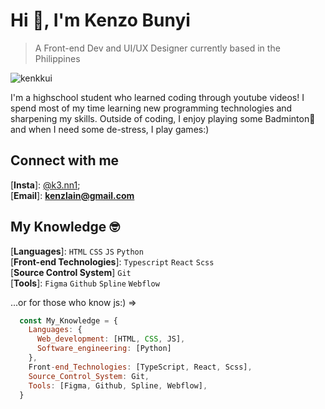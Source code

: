 
# Hi 👋, I'm Kenzo Bunyi
> A Front-end Dev and UI/UX Designer currently based in the Philippines
<p align="left"> <img src="https://komarev.com/ghpvc/?username=kenkkui&label=Profile%20views&color=e7b8ea&style=flat" alt="kenkkui" /> </p>
<p>I'm a highschool student who learned coding through youtube videos! I spend most of my time learning new programming technologies and sharpening my skills. Outside of coding, I enjoy playing some Badminton🏸 and when I need some de-stress, I play games:)</p>

## Connect with me
[**Insta**]: [@k3.nn1](https://www.instagram.com/k3.nn1/); <br/>
[**Email**]: **kenzlain@gmail.com**
<br />

## My Knowledge 🤓
[**Languages**]: ` HTML ` ` CSS ` ` JS ` ` Python ` <br />
[**Front-end Technologies**]: ` Typescript ` ` React ` `Scss` <br />
[**Source Control System**] ` Git ` <br />
[**Tools**]: ` Figma ` ` Github ` `Spline` `Webflow` <br />

...or for those who know js:) =>
```js
  const My_Knowledge = {
    Languages: {
      Web_development: [HTML, CSS, JS],
      Software_engineering: [Python]
    },
    Front-end_Technologies: [TypeScript, React, Scss],
    Source_Control_System: Git,
    Tools: [Figma, Github, Spline, Webflow],
  }
```
  
  


